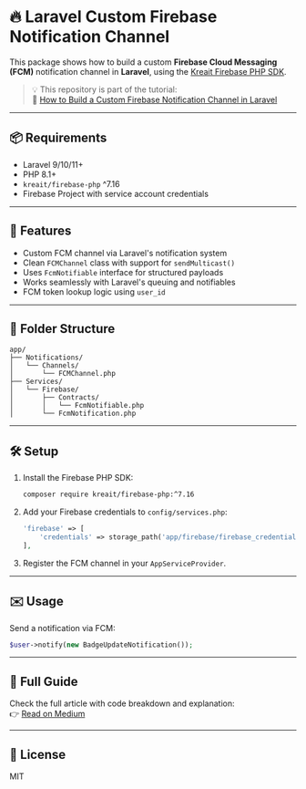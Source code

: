 
# 🔥 Laravel Custom Firebase Notification Channel

This package shows how to build a custom **Firebase Cloud Messaging (FCM)** notification channel in **Laravel**, using the [Kreait Firebase PHP SDK](https://github.com/kreait/firebase-php).

> 💡 This repository is part of the tutorial:  
> 📖 [How to Build a Custom Firebase Notification Channel in Laravel](https://medium.com/@ppranav164/how-to-build-a-custom-firebase-notification-channel-in-laravel-2cfcf6ce7c64)

---

## 📦 Requirements

- Laravel 9/10/11+
- PHP 8.1+
- `kreait/firebase-php` ^7.16
- Firebase Project with service account credentials

---

## 🚀 Features

- Custom FCM channel via Laravel's notification system
- Clean `FCMChannel` class with support for `sendMulticast()`
- Uses `FcmNotifiable` interface for structured payloads
- Works seamlessly with Laravel's queuing and notifiables
- FCM token lookup logic using `user_id`

---

## 📂 Folder Structure

```
app/
├── Notifications/
│   └── Channels/
│       └── FCMChannel.php
├── Services/
│   └── Firebase/
│       ├── Contracts/
│       │   └── FcmNotifiable.php
│       └── FcmNotification.php
```

---

## 🛠 Setup

1. Install the Firebase PHP SDK:
   ```bash
   composer require kreait/firebase-php:^7.16
   ```

2. Add your Firebase credentials to `config/services.php`:
   ```php
   'firebase' => [
       'credentials' => storage_path('app/firebase/firebase_credentials.json'),
   ],
   ```

3. Register the FCM channel in your `AppServiceProvider`.

---

## ✉️ Usage

Send a notification via FCM:

```php
$user->notify(new BadgeUpdateNotification());
```

---

## 📖 Full Guide

Check the full article with code breakdown and explanation:  
👉 [Read on Medium](https://medium.com/@ppranav164/how-to-build-a-custom-firebase-notification-channel-in-laravel-2cfcf6ce7c64)

---

## 📄 License

MIT
